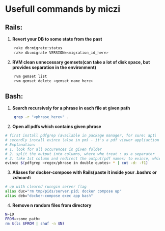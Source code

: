 # Usefull commands by miczi
## Rails:
1. **Revert your DB to some state from the past**

```bash
	rake db:migrate:status
	rake db:migrate VERSION=<migration_id_here>
```

2. **RVM clean unnecessary gemsets(can take a lot of disk space, but provides separation in the environment)**

```bash
	rvm gemset list
	rvm gemset delete <gemset_name_here>
```
	
## Bash:
1. **Search recursively for a phrase in each file at given path**

```bash
	grep -r "<phrase_here>" .
```
2. **Open all pdfs which contains given phrase**

```bash
# first install pdfgrep (available in package manager, for sure: apt)
# secondly install evince (also in pm) - it's a pdf viewer appliaction
# Explanation: 
# 1. look for all occurences in given folder
# 2. split the output into columns, where whe treat : as a separator
# 3. take 1st column and redirect the output(pdf names) to evince, which is pdf program
evince $(pdfgrep <regex/phrase in double quotes> * | cut -d: -f1) 
```
3. **Aliases for docker-compose with Rails(paste it inside your .bashrc or zshconfi**

```bash
# up with cleared runngin server flag
alias duc="rm tmp/pids/server.pid; docker compose up"
alias deb="docker-compose exec app bash"
```
4. **Remove n random files from directory**

```bash
N=10
FROM=<some path>
rm $(ls $FROM | shuf -n $N)
```
